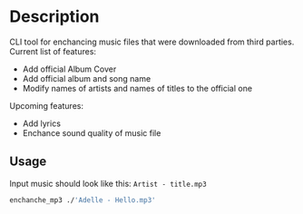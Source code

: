 # Description
CLI tool for enchancing music files that were downloaded from third parties.  
Current list of features:
- Add official Album Cover
- Add official album and song name
- Modify names of artists and names of titles to the official one

Upcoming features:
- Add lyrics
- Enchance sound quality of music file

## Usage
Input music should look like this: `Artist - title.mp3`
```bash
enchanche_mp3 ./'Adelle - Hello.mp3'
```


